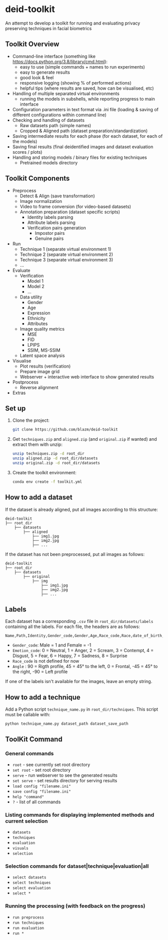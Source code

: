 # deid-toolkit
An attempt to develop a toolkit for running and evaluating privacy preserving techniques in facial biometrics

## Toolkit Overview

- Command-line interface (something like https://docs.python.org/3.8/library/cmd.html):
  - easy to use (simple commands + names to run experiments)
  - easy to generate results
  - good look & feel
  - responsive logging (showing % of performed actions)
  - helpful tips (where results are saved, how can be visualised, etc)
- Handling of multiple separated virtual environments
  - running the models in subshells, while reporting progress to main interface
- Configuration parameters in text format via .ini file (loading & saving of different configurations within command line)
- Checking and handling of datasets
  - Raw datasets path (simple names)
  - Cropped & Aligned path (dataset preparation/standardization)
- Saving intermediate results for each phase (for each dataset, for each of the models)
- Saving final results (final deidentified images and dataset evaluation scores / plots)
- Handling and storing models / binary files for existing techniques
  - Pretrained models directory

## Toolkit Components

- Preprocess
  - Detect & Align (save transformation)
  - Image normalization
  - Video to frame conversion (for video-based datasets)
  - Annotation preparation (dataset specific scripts)
    - Identity labels parsing
    - Attribute labels parsing
    - Verification pairs generation
        - Impostor pairs
        - Genuine pairs
- Run
  - Technique 1 (separate virtual environment 1)
  - Technique 2 (separate virtual environment 2)
  - Technique 3 (separate virtual environment 3)
  - ...
- Evaluate
  - Verification
    - Model 1
    - Model 2
    - ...
  - Data utility
    - Gender
    - Age
    - Expression
    - Ethnicity
    - Attributes
  - Image quality metrics
    - MSE
    - FID
    - LPIPS
    - SSIM, MS-SSIM
  - Latent space analysis
- Visualise
  - Plot results (verification)
  - Prepare image grid
  - Webserver + interactive web interface to show generated results
- Postprocess
  - Reverse alignment
- Extras


## Set up 
1. Clone the project:
   ```sh
   git clone https://github.com/blazm/deid-toolkit
   ```

2. Get `techniques.zip` and `aligned.zip` (and `original.zip` if wanted) and extract them with unzip:
   ```sh
   unzip techniques.zip -d root_dir
   unzip aligned.zip -d root_dir/datasets
   unzip original.zip -d root_dir/datasets
   ```

3. Create the toolkit environment:
   ```sh
   conda env create -f toolkit.yml
   ```

## How to add a dataset
If the dataset is already aligned, put all images according to this structure:
```
deid-toolkit
├── root_dir
    ├── datasets
        ├── aligned
            ├── img1.jpg
            ├── img2.jpg
            ├── ...
```
If the dataset has not been preprocessed, put all images as follows:
```
deid-toolkit
├── root_dir
    ├── datasets
        ├── original
            ├── img
                ├── img1.jpg
                ├── img2.jpg
                ├── ...
```

## Labels 
Each dataset has a corresponding `.csv` file in `root_dir/datasets/labels` containing all the labels.
For each file, the headers are as follows:
```
Name,Path,Identity,Gender_code,Gender,Age,Race_code,Race,date_of_birth,Emotion_code,Neutral,Anger,Scream,Contempt,Disgust,Fear,Happy,Sadness,Surprise,Sun_glasses,Scarf,Eyeglasses,Beard,Hat,Angle
```
- `Gender_code`: Male = 1 and Female = -1
- `Emotion_code`: 0 = Neutral, 1 = Anger, 2 = Scream, 3 = Contempt, 4 = Disgust, 5 = Fear, 6 = Happy, 7 = Sadness, 8 = Surprise
- `Race_code` is not defined for now
- `Angle` :  90 = Rigth profile, 45 = 45° to the left,  0 = Frontal, -45 = 45° to the right,
 -90 = Left profile

If one of the labels isn't available for the images, leave an empty string.

## How to add a technique
Add a Python script `technique_name.py` in `root_dir/techniques`. This script must be callable with:
```sh
python technique_name.py dataset_path dataset_save_path
```

## ToolKit Command

### General commands
- `root` - see currently set root directory
- `set root` - set root directory
- `serve` - run webserver to see the generated results
- `set serve` - set results directory for serving results
- `load config "filename.ini"`
- `save config "filename.ini"`
- `help "command"`
- `?` - list of all commands

### Listing commands for displaying implemented methods and current selection
- `datasets`
- `techniques`
- `evaluation`
- `visuals`
- `selection`

### Selection commands for dataset|technique|evaluation|all
- `select datasets`
- `select techniques`
- `select evaluation`
- `select *` 

### Running the processing (with feedback on the progress)
- `run preprocess`
- `run techniques`
- `run evaluation`
- `run *`
```
